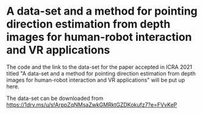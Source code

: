 # A data-set and a method for pointing direction estimation from depth images for human-robot interaction and VR applications 
The code and the link to the data-set for the paper accepted in ICRA 2021 titled "A data-set and a method for pointing direction estimation from depth images for human-robot interaction and VR applications" will be put up here.

The data-set can be downloaded from https://1drv.ms/u/s!ArppZqNMsaZwkGMRktGZDKokufz7?e=FVvKeP
